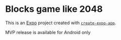 # Blocks game like 2048

This is an [Expo](https://expo.dev) project created with [`create-expo-app`](https://www.npmjs.com/package/create-expo-app).

MVP release is available for Android only
